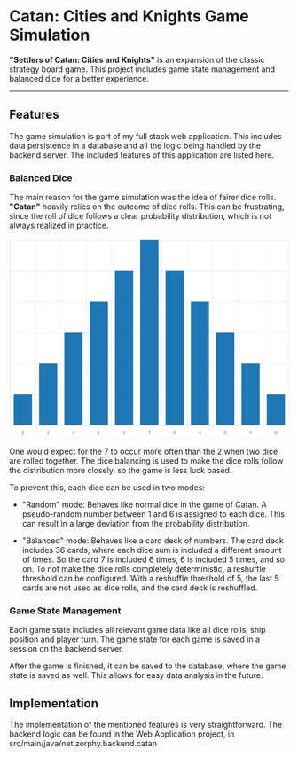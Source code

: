 # Catan: Cities and Knights Game Simulation
**"Settlers of Catan: Cities and Knights"** is an expansion of the classic strategy board game.
This project includes game state management and balanced dice for a better experience.

---

## Features
The game simulation is part of my full stack web application. This includes data persistence in a database and all the logic
being handled by the backend server.
The included features of this application are listed here.

### Balanced Dice
The main reason for the game simulation was the idea of fairer dice rolls.
**"Catan"** heavily relies on the outcome of dice rolls. This can be frustrating, 
since the roll of dice follows a clear probability distribution, which is not always
realized in practice.

<img alt="distribution" src="assets/catan_histogram.png" width="808" height="360"/>

One would expect for the 7 to occur more often than the 2 when two dice are rolled together. 
The dice balancing is used to make the dice rolls follow the distribution more closely, so the game is less luck based.

To prevent this, each dice can be used in two modes:
- "Random" mode: Behaves like normal dice in the game of Catan. A pseudo-random number between 1 and 6
is assigned to each dice. This can result in a large deviation from the probability distribution.

- "Balanced" mode: Behaves like a card deck of numbers. The card deck includes 36 cards, where each dice sum is included
a different amount of times. So the card 7 is included 6 times, 6 is included 5 times, and so on.
To not make the dice rolls completely deterministic, a reshuffle threshold can be configured. With a reshuffle threshold
of 5, the last 5 cards are not used as dice rolls, and the card deck is reshuffled.

### Game State Management
Each game state includes all relevant game data like all dice rolls, ship position and player turn. The game state for each
game is saved in a session on the backend server.

After the game is finished, it can be saved to the database, where the game state is saved as well. This allows for
easy data analysis in the future.

## Implementation
The implementation of the mentioned features is very straightforward. The backend logic
can be found in the Web Application project, in src/main/java/net.zorphy.backend.catan